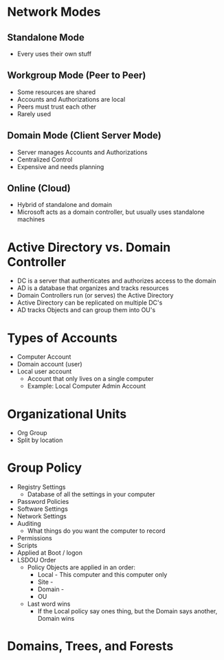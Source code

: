 # Network Modes

## Standalone Mode 
- Every uses their own stuff

## Workgroup Mode (Peer to Peer)
- Some resources are shared
- Accounts and Authorizations are local
- Peers must trust each other
- Rarely used

## Domain Mode (Client Server Mode)
- Server manages Accounts and Authorizations
- Centralized Control
- Expensive and needs planning

## Online (Cloud)
- Hybrid of standalone and domain
- Microsoft acts as a domain controller, but usually uses standalone machines

# Active Directory vs. Domain Controller
- DC is a server that authenticates and authorizes access to the domain
- AD is a database that organizes and tracks resources
- Domain Controllers run (or serves) the Active Directory
- Active Directory can be replicated on multiple DC's
- AD tracks Objects and can group them into OU's

# Types of Accounts
- Computer Account
- Domain account (user)
- Local user account 
	- Account that only lives on a single computer
	- Example: Local Computer Admin Account

# Organizational Units
- Org Group
- Split by location

# Group Policy
- Registry Settings
	- Database of all the settings in your computer
- Password Policies
- Software Settings
- Network Settings
- Auditing
	- What things do you want the computer to record
- Permissions
- Scripts
- Applied at Boot / logon
- LSDOU Order
	- Policy Objects are applied in an order:
		- Local - This computer and this computer only
		- Site - 
		- Domain - 
		- OU
	- Last word wins
		- If the Local policy say ones thing, but the Domain says another, Domain wins

# Domains, Trees, and Forests
